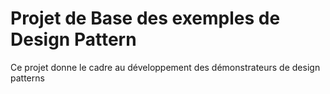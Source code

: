 # Projet de Base des exemples de Design Pattern
Ce projet donne le cadre au développement des démonstrateurs de design patterns
